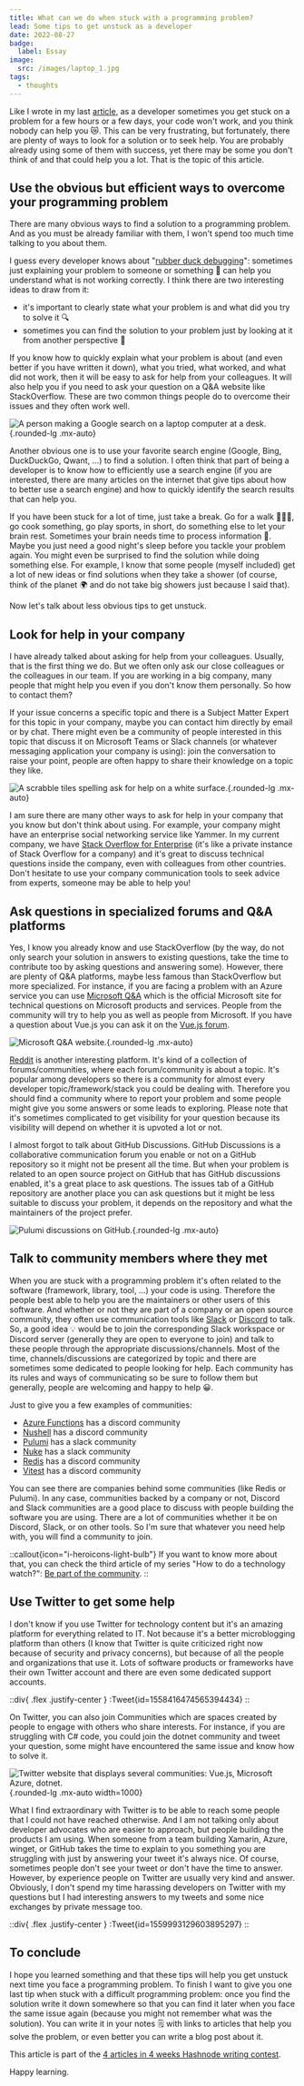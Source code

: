 ```yaml
---
title: What can we do when stuck with a programming problem?
lead: Some tips to get unstuck as a developer
date: 2022-08-27
badge:
  label: Essay
image:
  src: /images/laptop_1.jpg
tags:
  - thoughts
---
```


Like I wrote in my last [article](https://www.techwatching.dev/posts/be-a-developer), as a developer sometimes you get stuck on a problem for a few hours or a few days, your code won't work, and you think nobody can help you 😿. This can be very frustrating, but fortunately, there are plenty of ways to look for a solution or to seek help. You are probably already using some of them with success, yet there may be some you don't think of and that could help you a lot. That is the topic of this article.

## Use the obvious but efficient ways to overcome your programming problem

There are many obvious ways to find a solution to a programming problem. And as you must be already familiar with them, I won't spend too much time talking to you about them. 

I guess every developer knows about "[rubber duck debugging](https://en.wikipedia.org/wiki/Rubber_duck_debugging)": sometimes just explaining your problem to someone or something 🦆 can help you understand what is not working correctly. I think there are two interesting ideas to draw from it: 
- it's important to clearly state what your problem is and what did you try to solve it 🔍
- sometimes you can find the solution to your problem just by looking at it from another perspective 🔭

If you know how to quickly explain what your problem is about (and even better if you have written it down), what you tried, what worked, and what did not work, then it will be easy to ask for help from your colleagues. It will also help you if you need to ask your question on a Q&A website like StackOverflow. These are two common things people do to overcome their issues and they often work well.

![A person making a Google search on a laptop computer at a desk.](/posts/images/getunstuck_google.jpg){.rounded-lg .mx-auto}

Another obvious one is to use your favorite search engine (Google, Bing, DuckDuckGo, Qwant, ...) to find a solution. I often think that part of being a developer is to know how to efficiently use a search engine (if you are interested, there are many articles on the internet that give tips about how to better use a search engine) and how to quickly identify the search results that can help you.

If you have been stuck for a lot of time, just take a break. Go for a walk 🚶🏽‍♀️, go cook something, go play sports, in short, do something else to let your brain rest. Sometimes your brain needs time to process information 🧠. Maybe you just need a good night's sleep before you tackle your problem again. You might even be surprised to find the solution while doing something else. For example, I know that some people (myself included) get a lot of new ideas or find solutions when they take a shower (of course, think of the planet 🌍 and do not take big showers just because I said that).

Now let's talk about less obvious tips to get unstuck.

## Look for help in your company

I have already talked about asking for help from your colleagues. Usually, that is the first thing we do. But we often only ask our close colleagues or the colleagues in our team. If you are working in a big company, many people that might help you even if you don't know them personally. So how to contact them?

If your issue concerns a specific topic and there is a Subject Matter Expert for this topic in your company, maybe you can contact him directly by email or by chat. There might even be a community of people interested in this topic that discuss it on Microsoft Teams or Slack channels (or whatever messaging application your company is using): join the conversation to raise your point, people are often happy to share their knowledge on a topic they like. 

![A scrabble tiles spelling ask for help on a white surface.](/posts/images/getunstuck_help.jpg){.rounded-lg .mx-auto}

I am sure there are many other ways to ask for help in your company that you know but don't think about using. For example, your company might have an enterprise social networking service like Yammer. In my current company, we have [Stack Overflow for Enterprise](https://stackoverflow.co/teams) (it's like a private instance of Stack Overflow for a company) and it's great to discuss technical questions inside the company, even with colleagues from other countries. Don't hesitate to use your company communication tools to seek advice from experts, someone may be able to help you!

## Ask questions in specialized forums and Q&A platforms

Yes, I know you already know and use StackOverflow (by the way, do not only search your solution in answers to existing questions, take the time to contribute too by asking questions and answering some). However, there are plenty of Q&A platforms, maybe less famous than StackOverflow but more specialized. For instance, if you are facing a problem with an Azure service you can use [Microsoft Q&A](https://learn.microsoft.com/en-us/answers/?wt.mc_id=MVP_430820) which is the official Microsoft site for technical questions on Microsoft products and services. People from the community will try to help you as well as people from Microsoft. If you have a question about Vue.js you can ask it on the [Vue.js forum](https://forum.vuejs.org/).

![Microsoft Q&A website.](/posts/images/getunstuck_microsoft_qna.png){.rounded-lg .mx-auto}

[Reddit](https://www.reddit.com/) is another interesting platform. It's kind of a collection of forums/communities, where each forum/community is about a topic. It's popular among developers so there is a community for almost every developer topic/framework/stack you could be dealing with. Therefore you should find a community where to report your problem and some people might give you some answers or some leads to exploring. Please note that it's sometimes complicated to get visibility for your question because its visibility will depend on whether it is upvoted a lot or not.

I almost forgot to talk about GitHub Discussions. GitHub Discussions is a collaborative communication forum you enable or not on a GitHub repository so it might not be present all the time. But when your problem is related to an open source project on GitHub that has GitHub discussions enabled, it's a great place to ask questions. The issues tab of a GitHub repository are another place you can ask questions but it might be less suitable to discuss your problem, it depends on the repository and what the maintainers of the project prefer.

![Pulumi discussions on GitHub.](/posts/images/getunstuck_pulumi.png){.rounded-lg .mx-auto}

## Talk to community members where they met

When you are stuck with a programming problem it's often related to the software (framework, library, tool, ...) your code is using. Therefore the people best able to help you are the maintainers or other users of this software. And whether or not they are part of a company or an open source community, they often use communication tools like [Slack](https://slack.com/) or [Discord](https://discord.com/) to talk. So, a good idea 💡 would be to join the corresponding Slack workspace or Discord server (generally they are open to everyone to join) and talk to these people through the appropriate discussions/channels. Most of the time, channels/discussions are categorized by topic and there are sometimes some dedicated to people looking for help. Each community has its rules and ways of communicating so be sure to follow them but generally, people are welcoming and happy to help 😀.

Just to give you a few examples of communities:
- [Azure Functions](http://aka.ms/functions/discord) has a discord community
- [Nushell](https://discord.gg/NtAbbGn) has a discord community
- [Pulumi](https://slack.pulumi.com/) has a slack community
- [Nuke](https://communityinviter.com/apps/nukebuildnet/nuke) has a slack community
- [Redis](https://discord.gg/redis) has a discord community
- [Vitest](https://chat.vitest.dev/) has a discord community

You can see there are companies behind some communities (like Redis or Pulumi). In any case, communities backed by a company or not, Discord and Slack communities are a good place to discuss with people building the software you are using. There are a lot of communities whether it be on Discord, Slack, or on other tools. So I'm sure that whatever you need help with, you will find a community to join.

::callout{icon="i-heroicons-light-bulb"}
If you want to know more about that, you can check the third article of my series "How to do a technology watch?": [Be part of the community](https://www.techwatching.dev/posts/technology-watch-part3).
::

## Use Twitter to get some help

I don't know if you use Twitter for technology content but it's an amazing platform for everything related to IT. Not because it's a better microblogging platform than others (I know that Twitter is quite criticized right now because of security and privacy concerns), but because of all the people and organizations that use it. Lots of software products or frameworks have their own Twitter account and there are even some dedicated support accounts.

::div{ .flex .justify-center }
  :Tweet{id=1558416474565394434}
::

On Twitter, you can also join Communities which are spaces created by people to engage with others who share interests. For instance, if you are struggling with C# code, you could join the dotnet community and tweet your question, some might have encountered the same issue and know how to solve it.

![Twitter website that displays several communities: Vue.js, Microsoft Azure, dotnet.](/posts/images/getunstuck_twitter_communities.png){.rounded-lg .mx-auto width=1000}

What I find extraordinary with Twitter is to be able to reach some people that I could not have reached otherwise. And I am not talking only about developer advocates who are easier to approach, but people building the products I am using. When someone from a team building Xamarin, Azure, winget, or GitHub takes the time to explain to you something you are struggling with just by answering your tweet it's always nice. Of course, sometimes people don't see your tweet or don't have the time to answer. However, by experience people on Twitter are usually very kind and answer. Obviously, I don't spend my time harassing developers on Twitter with my questions but I had interesting answers to my tweets and some nice exchanges by private message too.

::div{ .flex .justify-center }
  :Tweet{id=1559993129603895297}
::

## To conclude

I hope you learned something and that these tips will help you get unstuck next time you face a programming problem. To finish I want to give you one last tip when stuck with a difficult programming problem: once you find the solution write it down somewhere so that you can find it later when you face the same issue again (because you might not remember what was the solution). You can write it in your notes 🗒️ with links to articles that help you solve the problem, or even better you can write a blog post about it.

This article is part of the [4 articles in 4 weeks Hashnode writing contest](https://townhall.hashnode.com/4-articles-in-4-weeks-hashnode-writing-contest).

Happy learning.
